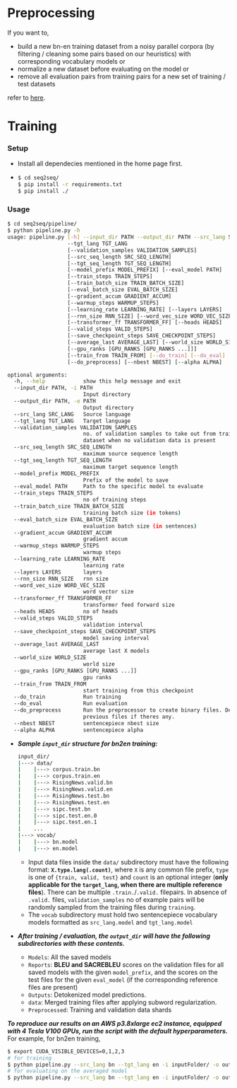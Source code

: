 # Preprocessing

If you want to,
*  build a new bn-en training dataset from a noisy parallel corpora (by filtering / cleaning some pairs based on our heuristics) with corresponding vocabulary models or
*  normalize a new dataset before evaluating on the model or
*  remove all evaluation pairs from training pairs for a new set of training / test datasets 

refer to [here](preprocessing/).

# Training

### Setup
* Install all dependecies mentioned in the home page first.
* ```bash
  $ cd seq2seq/
  $ pip install -r requirements.txt
  $ pip install ./

### Usage

```bash
$ cd seq2seq/pipeline/
$ python pipeline.py -h
usage: pipeline.py [-h] --input_dir PATH --output_dir PATH --src_lang SRC_LANG
                   --tgt_lang TGT_LANG
                   [--validation_samples VALIDATION_SAMPLES]
                   [--src_seq_length SRC_SEQ_LENGTH]
                   [--tgt_seq_length TGT_SEQ_LENGTH]
                   [--model_prefix MODEL_PREFIX] [--eval_model PATH]
                   [--train_steps TRAIN_STEPS]
                   [--train_batch_size TRAIN_BATCH_SIZE]
                   [--eval_batch_size EVAL_BATCH_SIZE]
                   [--gradient_accum GRADIENT_ACCUM]
                   [--warmup_steps WARMUP_STEPS]
                   [--learning_rate LEARNING_RATE] [--layers LAYERS]
                   [--rnn_size RNN_SIZE] [--word_vec_size WORD_VEC_SIZE]
                   [--transformer_ff TRANSFORMER_FF] [--heads HEADS]
                   [--valid_steps VALID_STEPS]
                   [--save_checkpoint_steps SAVE_CHECKPOINT_STEPS]
                   [--average_last AVERAGE_LAST] [--world_size WORLD_SIZE]
                   [--gpu_ranks [GPU_RANKS [GPU_RANKS ...]]]
                   [--train_from TRAIN_FROM] [--do_train] [--do_eval]
                   [--do_preprocess] [--nbest NBEST] [--alpha ALPHA]

optional arguments:
  -h, --help            show this help message and exit
  --input_dir PATH, -i PATH
                        Input directory
  --output_dir PATH, -o PATH
                        Output directory
  --src_lang SRC_LANG   Source language
  --tgt_lang TGT_LANG   Target language
  --validation_samples VALIDATION_SAMPLES
                        no. of validation samples to take out from train
                        dataset when no validation data is present
  --src_seq_length SRC_SEQ_LENGTH
                        maximum source sequence length
  --tgt_seq_length TGT_SEQ_LENGTH
                        maximum target sequence length
  --model_prefix MODEL_PREFIX
                        Prefix of the model to save
  --eval_model PATH     Path to the specific model to evaluate
  --train_steps TRAIN_STEPS
                        no of training steps
  --train_batch_size TRAIN_BATCH_SIZE
                        training batch size (in tokens)
  --eval_batch_size EVAL_BATCH_SIZE
                        evaluation batch size (in sentences)
  --gradient_accum GRADIENT_ACCUM
                        gradient accum
  --warmup_steps WARMUP_STEPS
                        warmup steps
  --learning_rate LEARNING_RATE
                        learning rate
  --layers LAYERS       layers
  --rnn_size RNN_SIZE   rnn size
  --word_vec_size WORD_VEC_SIZE
                        word vector size
  --transformer_ff TRANSFORMER_FF
                        transformer feed forward size
  --heads HEADS         no of heads
  --valid_steps VALID_STEPS
                        validation interval
  --save_checkpoint_steps SAVE_CHECKPOINT_STEPS
                        model saving interval
  --average_last AVERAGE_LAST
                        average last X models
  --world_size WORLD_SIZE
                        world size
  --gpu_ranks [GPU_RANKS [GPU_RANKS ...]]
                        gpu ranks
  --train_from TRAIN_FROM
                        start training from this checkpoint
  --do_train            Run training
  --do_eval             Run evaluation
  --do_preprocess       Run the preprocessor to create binary files. Delete
                        previous files if theres any.
  --nbest NBEST         sentencepiece nbest size
  --alpha ALPHA         sentencepiece alpha
```

*  ***Sample `input_dir` structure for bn2en training:***

    ```bash
    input_dir/
    |---> data/
    |    |---> corpus.train.bn
    |    |---> corpus.train.en
    |    |---> RisingNews.valid.bn
    |    |---> RisingNews.valid.en
    |    |---> RisingNews.test.bn
    |    |---> RisingNews.test.en
    |    |---> sipc.test.bn
    |    |---> sipc.test.en.0
    |    |---> sipc.test.en.1
    |    ...
    |---> vocab/
    |    |---> bn.model
    |    |---> en.model
    ```
     * Input data files inside the `data/` subdirectory must have the following format: **`X.type.lang(.count)`**, where `X` is any common file prefix, `type` is one of `{train, valid, test}` and `count` is an optional integer (**only applicable for the `target_lang`, when there are multiple reference files**). There can be multiple `.train.`/`.valid.` filepairs. In absence of `.valid.` files, `validation_samples` no of example pairs will be randomly sampled from the training files during `training`.
     * The `vocab` subdirectory must hold two sentencepiece vocabulary models formatted as `src_lang.model` and `tgt_lang.model`
 
* ***After training / evaluation, the `output_dir` will have the following subdirectories with these contents.***
   * `Models`:  All the saved models
   * `Reports`:  **BLEU and SACREBLEU** scores on the validation files for all saved models with the given `model_prefix`, and the scores on the test files for the given `eval_model` (if the corresponding reference files are present)
   * `Outputs`: Detokenized model predictions.
   * `data`: Merged training files after applying subword regularization.
  * `Preprocessed`: Training and validation data shards
   

***To reproduce our results on an AWS  p3.8xlarge ec2 instance, equipped with 4 Tesla V100 GPUs, run the script with the default hyperparameters.*** For example, for bn2en training,
```bash
$ export CUDA_VISIBLE_DEVICES=0,1,2,3
# for training
$ python pipeline.py --src_lang bn --tgt_lang en -i inputFolder/ -o outputFolder/ --model_prefix bn2en --do_train --do_preprocess --do_eval
# for evaluating on the averaged model
$ python pipeline.py --src_lang bn --tgt_lang en -i inputFolder/ -o outputFolder/ --eval_model  outputFolder/Models/bn2en_step_111000-130000-20.pt --do_eval 
```